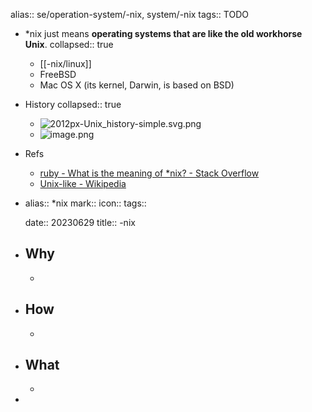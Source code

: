 alias:: se/operation-system/-nix, system/-nix
tags:: TODO

  - \*nix just means **operating systems that are like the old workhorse Unix**.
    collapsed:: true
    - [[-nix/linux]]
    - FreeBSD
    - Mac OS X (its kernel, Darwin, is based on BSD)
- History
  collapsed:: true
  - ![2012px-Unix_history-simple.svg.png](../assets/2012px-Unix_history-simple.svg_1645812270436_0.png)
  - ![image.png](../assets/image_1649645190911_0.png)
- Refs
  - [ruby - What is the meaning of *nix? - Stack Overflow](https://stackoverflow.com/questions/4715374/what-is-the-meaning-of-nix)
  - [Unix-like - Wikipedia](https://en.wikipedia.org/wiki/Unix-like)
- alias:: *nix
  mark:: 
  icon:: 
  tags:: 
  
  date:: 20230629
  title:: -nix
- ## Why
  -
- ## How
  -
- ## What
  -
-